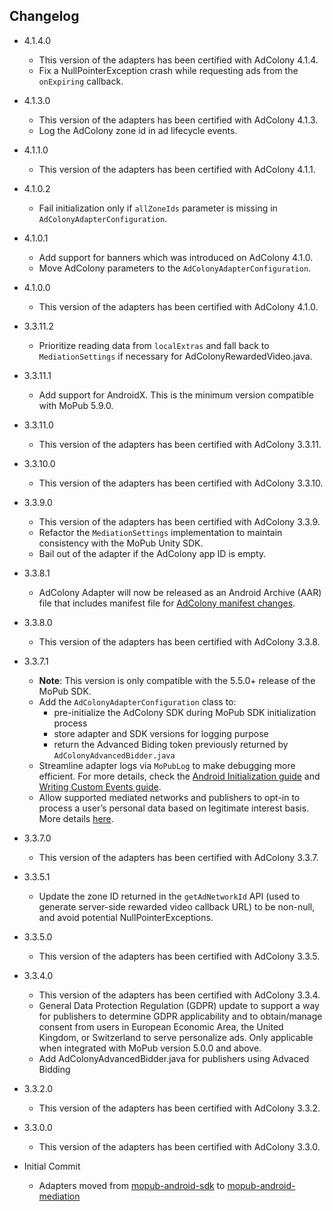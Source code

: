 ## Changelog
  * 4.1.4.0
    * This version of the adapters has been certified with AdColony 4.1.4.
    * Fix a NullPointerException crash while requesting ads from the `onExpiring` callback.

  * 4.1.3.0
    * This version of the adapters has been certified with AdColony 4.1.3.
    * Log the AdColony zone id in ad lifecycle events.

  * 4.1.1.0
    * This version of the adapters has been certified with AdColony 4.1.1.

  * 4.1.0.2
    * Fail initialization only if `allZoneIds` parameter is missing in `AdColonyAdapterConfiguration`.

  * 4.1.0.1
    * Add support for banners which was introduced on AdColony 4.1.0.
    * Move AdColony parameters to the `AdColonyAdapterConfiguration`.

  * 4.1.0.0
    * This version of the adapters has been certified with AdColony 4.1.0.

  * 3.3.11.2
    * Prioritize reading data from `localExtras` and fall back to `MediationSettings` if necessary for AdColonyRewardedVideo.java.

  * 3.3.11.1
    * Add support for AndroidX. This is the minimum version compatible with MoPub 5.9.0.

  * 3.3.11.0
    * This version of the adapters has been certified with AdColony 3.3.11.

  * 3.3.10.0
    * This version of the adapters has been certified with AdColony 3.3.10.

  * 3.3.9.0
    * This version of the adapters has been certified with AdColony 3.3.9.
    * Refactor the `MediationSettings` implementation to maintain consistency with the MoPub Unity SDK.
    * Bail out of the adapter if the AdColony app ID is empty.

  * 3.3.8.1
    * AdColony Adapter will now be released as an Android Archive (AAR) file that includes manifest file for [AdColony manifest changes](https://github.com/AdColony/AdColony-Android-SDK-3/wiki/Project-Setup#step-2-edit-manifest).

  * 3.3.8.0
    * This version of the adapters has been certified with AdColony 3.3.8.

  * 3.3.7.1
    * **Note**: This version is only compatible with the 5.5.0+ release of the MoPub SDK.
    * Add the `AdColonyAdapterConfiguration` class to: 
         * pre-initialize the AdColony SDK during MoPub SDK initialization process
         * store adapter and SDK versions for logging purpose
         * return the Advanced Biding token previously returned by `AdColonyAdvancedBidder.java`
    * Streamline adapter logs via `MoPubLog` to make debugging more efficient. For more details, check the [Android Initialization guide](https://developers.mopub.com/docs/android/initialization/) and [Writing Custom Events guide](https://developers.mopub.com/docs/android/custom-events/).
    * Allow supported mediated networks and publishers to opt-in to process a user’s personal data based on legitimate interest basis. More details [here](https://developers.mopub.com/docs/publisher/gdpr-guide/#legitimate-interest-support).

  * 3.3.7.0
    * This version of the adapters has been certified with AdColony 3.3.7.

  * 3.3.5.1
    * Update the zone ID returned in the `getAdNetworkId` API (used to generate server-side rewarded video callback URL) to be non-null, and avoid potential NullPointerExceptions.

  * 3.3.5.0
    * This version of the adapters has been certified with AdColony 3.3.5.

  * 3.3.4.0
    * This version of the adapters has been certified with AdColony 3.3.4.
    * General Data Protection Regulation (GDPR) update to support a way for publishers to determine GDPR applicability and to obtain/manage consent from users in European Economic Area, the United Kingdom, or Switzerland to serve personalize ads. Only applicable when integrated with MoPub version 5.0.0 and above.
    * Add AdColonyAdvancedBidder.java for publishers using Advaced Bidding

  * 3.3.2.0
    * This version of the adapters has been certified with AdColony 3.3.2.

  * 3.3.0.0
    * This version of the adapters has been certified with AdColony 3.3.0.
	
  * Initial Commit
  	* Adapters moved from [mopub-android-sdk](https://github.com/mopub/mopub-android-sdk) to [mopub-android-mediation](https://github.com/mopub/mopub-android-mediation/)